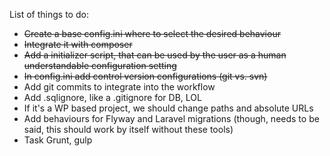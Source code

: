 List of things to do:
* ~~Create a base config.ini where to select the desired behaviour~~
* ~~Integrate it with composer~~
* ~~Add a initializer script, that can be used by the user as a human understandable configuration setting~~
* ~~In config.ini add control version configurations (git vs. svn)~~
* Add git commits to integrate into the workflow
* Add .sqlignore, like a .gitignore for DB, LOL
* If it's a WP based project, we should change paths and absolute URLs
* Add behaviours for Flyway and Laravel migrations (though, needs to be said, this should work by itself without these tools)
* Task Grunt, gulp